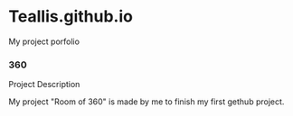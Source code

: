 # Teallis.github.io
My project porfolio

### 360

<script src='//vizor.io/static/scripts/vizor-360-embed.js' data-vizorurl='//vizor.io/embed/teallis/360'></script>

Project Description

My project "Room of 360" is made by me to finish my first gethub project.
